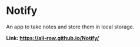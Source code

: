 # Notify
An app to take notes and store them in local storage.

**Link: https://ali-row.github.io/Notify/**
